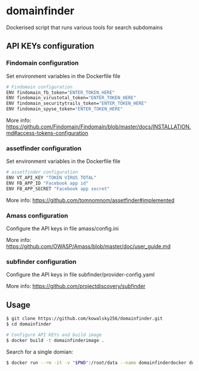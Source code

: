 # domainfinder

Dockerised script that runs various tools for search subdomains

## API KEYs configuration

### Findomain configuration
Set environment variables in the Dockerfile file

```sh
# Findomain configuration
ENV findomain_fb_token="ENTER_TOKEN_HERE"
ENV findomain_virustotal_token="ENTER_TOKEN_HERE"
ENV findomain_securitytrails_token="ENTER_TOKEN_HERE"
ENV findomain_spyse_token="ENTER_TOKEN_HERE"
```

More info: https://github.com/Findomain/Findomain/blob/master/docs/INSTALLATION.md#access-tokens-configuration


### assetfinder configuration 
Set environment variables in the Dockerfile file

```sh
# assetfinder configuration
ENV VT_API_KEY "TOKEN VIRUS TOTAL"
ENV FB_APP_ID "Facebook app id"
ENV FB_APP_SECRET "Facebook app secret"
```

More info: https://github.com/tomnomnom/assetfinder#implemented


### Amass configuration
Configure the API keys in file amass/config.ini

More info: https://github.com/OWASP/Amass/blob/master/doc/user_guide.md


### subfinder configuration
Configure the API keys in file subfinder/provider-config.yaml

More info: https://github.com/projectdiscovery/subfinder

## Usage

```sh
$ git clone https://github.com/kowalsky256/domainfinder.git
$ cd domainfinder

# Configure API KEYs and build image
$ docker build -t domainfinderimage .
```

Search for a single domian:

```sh
$ docker run --rm -it -v "$PWD":/root/data --name domainfinderdocker domainfinderimage python3 /root/data/domainfinder.py -d <domainTofind>
```